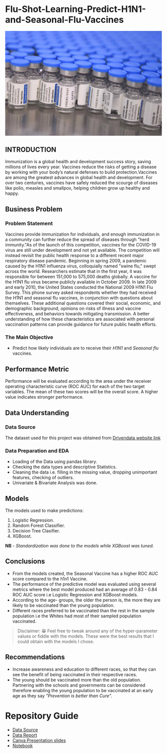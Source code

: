 # Flu-Shot-Learning-Predict-H1N1-and-Seasonal-Flu-Vaccines


![My Image](./Pictures/5.jpg)


## INTRODUCTION

Immunization is a global health and development success story, saving millions of lives every year. Vaccines reduce the risks of getting a disease by working with your body’s natural defenses to build protection.Vaccines are among the greatest advances in global health and development. For over two centuries, vaccines have safely reduced the scourge of diseases like polio, measles and smallpox, helping children grow up healthy and happy. 

## Business Problem
### Problem Statement
Vaccines provide immunization for individuals, and enough immunization in a community can further reduce the spread of diseases through "herd immunity."As of the launch of this competition, vaccines for the COVID-19 virus are still under development and not yet available. The competition will instead revisit the public health response to a different recent major respiratory disease pandemic. Beginning in spring 2009, a pandemic caused by the H1N1 influenza virus, colloquially named "swine flu," swept across the world. Researchers estimate that in the first year, it was responsible for between 151,000 to 575,000 deaths globally. A vaccine for the H1N1 flu virus became publicly available in October 2009. In late 2009 and early 2010, the United States conducted the National 2009 H1N1 Flu Survey. This phone survey asked respondents whether they had received the H1N1 and seasonal flu vaccines, in conjunction with questions about themselves. These additional questions covered their social, economic, and demographic background, opinions on risks of illness and vaccine effectiveness, and behaviors towards mitigating transmission. A better understanding of how these characteristics are associated with personal vaccination patterns can provide guidance for future public health efforts.

### The Main Objective
- Predict how likely individuals are to receive their *H1N1* and *Seasonal flu* vaccines.

## Performance Metric
Performance will be evaluated according to the area under the receiver operating characteristic curve (ROC AUC) for each of the two target variables. The mean of these two scores will be the overall score. A higher value indicates stronger performance.


## Data Understanding
###  Data Source
The dataset used for this project was obtained from  [Drivendata website link](https://www.drivendata.org/competitions/66/flu-shot-learning/)

### Data Preparation and EDA
- Loading of the Data using pandas library.
- Checking the data types and descriptive Statistics.
- Cleaning the data i.e. filling in the missing value, dropping unimportant features, checking of outliers.
- Univariate & Bivariate Analysis was done.

## Models
The models used to make predictions:
1. Logistic Regression.
2. Random Forest Classifier.
3. Decision Tree Clasifier.
4. XGBoost.

**NB** - *Standardization was done to the models while XGBoost was tuned.*

## Conclusions
- From the models created, the Seasonal Vaccine has a higher ROC AUC score compared to the h1n1 Vaccine.
- The performance of the predictive model was evaluated using several metrics where the best model produced had an average of 0.83 - 0.84 ROC AUC score i.e Logistic Regression and XGBoost models.
- According to the age- groups, the older the person is, the more they are likely to be vaccinated than the young population.
- Different races preferred to be vaccinated than the rest in the sample population i.e the Whites had most of their sampled population vaccinated.  
  
> Disclaimer: :grin: Feel free to tweak around any of the hyper-parameter values or fiddle with the models. These were the best results that I could obtain with the models I chose.  
  
## Recommendations
- Increase awareness and education to different races, so that they can see the benefit of being vaccinated in their respective races.
- The young should be vaccinated more than the old population. Partnering with the schools and governments can be considered therefore enabling the young population to be vaccinated at an early age as they say *"Prevention is better than Cure".*


# Repository Guide

- [Data Source](https://www.drivendata.org/competitions/66/flu-shot-learning/)
- [Data Report](https://docs.google.com/document/d/1IsAMbMRF3ex9mt15ZLmPeyY5h7LPOaKoULn382l96hk/edit#heading=h.p63tlwpychqj)
- [Canva Presentation slides](https://www.canva.com/design/DAFaJ-RNvgQ/mYYf4H-1m1h9cXYl6nrs0A/edit#)
- [Notebook](https://github.com/Antony-Kimanthi/Flu-Shot-Learning-Predict-H1N1-and-Seasonal-Flu-Vaccines/blob/main/Notebook.ipynb)